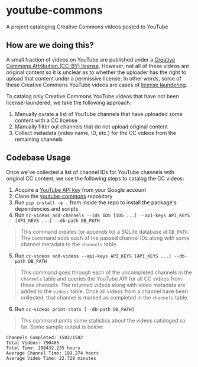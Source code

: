 # youtube-commons

A project cataloging Creative Commons videos posted to YouTube

## How are we doing this?

A small fraction of videos on YouTube are published under a [Creative Commons Attribution (CC-BY) license](https://support.google.com/youtube/answer/2797468?hl=en). However, not all of these videos are original content so it is unclear as to whether the uploader has the right to upload that content under a permissive license. In other words, some of these Creative Commons YouTube videos are cases of [license laundering](https://en.wikipedia.org/wiki/Licence_laundering). 

To catalog only Creative Commons YouTube videos that have not been license-laundered, we take the following approach:

1. Manually curate a list of YouTube channels that have uploaded some content with a CC license
2. Manually filter out channels that do not upload original content
3. Collect metadata (video name, ID, etc.) for the CC videos from the remaining channels

## Codebase Usage

Once we've collected a list of channel IDs for YouTube channels with original CC content, we use the following steps to catalog the CC videos:

1. Acquire a [YouTube API key](https://developers.google.com/youtube/v3/getting-started) from your Google account
2. Clone the [youtube-commons](https://github.com/nkandpa2/youtube-commons) repository
3. Run `pip install -e .` from inside the repo to install the package's dependencies and scripts
4. Run `cc-videos add-channels --ids IDS [IDS ...] --api-keys API_KEYS [API_KEYS ...] --db-path DB_PATH`
> This command creates (or appends to) a SQLite database at `DB_PATH`. The command adds each of the passed channel IDs along with some channel metadata to the `channels` table.
5. Run `cc-videos add-videos --api-keys API_KEYS [API_KEYS ...] --db-path DB_PATH`
> This command goes through each of the uncompleted channels in the `channels` table and queries the YouTube API for all CC videos from those channels. The returned videos along with video metadata are added to the `videos` table. Once all videos from a channel have been collected, that channel is marked as completed in the `channels` table.
6. Run `cc-videos print-stats [--db-path DB_PATH]`
> This command prints some statistics about the videos cataloged so far. Some sample output is below:
```
Channels Completed: 1582/1582
Total Videos: 790485
Total Time: 299432.235 hours
Average Channel Time: 189.274 hours
Average Video Time: 22.728 minutes
```

